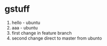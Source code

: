 # gstuff


1. hello  - ubuntu 
2. aaa - ubuntu 
3. first change in feature branch
4. second change direct to master from ubunto
